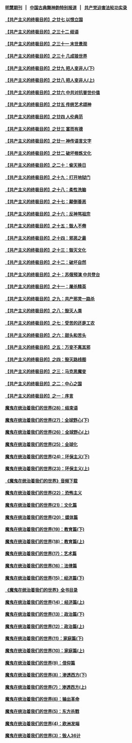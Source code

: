 #### [明慧期刊](https://github.com/gfw-breaker/mh-qikan) &nbsp;&nbsp;|&nbsp;&nbsp; [中国古典舞神韵特别报道](https://github.com/gfw-breaker/mh-news/blob/master/shenyun.md?t=07110837) &nbsp;&nbsp;|&nbsp;&nbsp; [共产党迫害法轮功实录](https://github.com/gfw-breaker/mh-news/blob/master/README.md?t=07110837)  

#### [【共产主义的终极目的】之廿七 以恨立国](../pages/nsc422/n11336944.md?t=07110837) 

#### [【共产主义的终极目的】之三十二 结语](../pages/nsc422/n11360535.md?t=07110837) 

#### [【共产主义的终极目的】之三十一 末世景观](../pages/nsc422/n11351129.md?t=07110837) 

#### [【共产主义的终极目的】之三十 几成狼世界](../pages/nsc422/n11348280.md?t=07110837) 

#### [【共产主义的终极目的】之廿九 把人变非人(下)](../pages/nsc422/n11344140.md?t=07110837) 

#### [【共产主义的终极目的】之廿八 把人变非人(上)](../pages/nsc422/n11340492.md?t=07110837) 

#### [【共产主义的终极目的】之廿六 中共对抗普世价值](../pages/nsc422/n11324785.md?t=07110837) 

#### [【共产主义的终极目的】之廿五 传统艺术颂神](../pages/nsc422/n11296396.md?t=07110837) 

#### [【共产主义的终极目的】之廿四 人伦典范](../pages/nsc422/n11296397.md?t=07110837) 

#### [【共产主义的终极目的】之廿三 富而有德](../pages/nsc422/n11283598.md?t=07110837) 

#### [【共产主义的终极目的】之廿一 神传语言文字](../pages/nsc422/n11263265.md?t=07110837) 

#### [【共产主义的终极目的】之廿二 破坏修炼文化](../pages/nsc422/n11245728.md?t=07110837) 

#### [【共产主义的终极目的】之二十：偷天换日](../pages/nsc422/n11238846.md?t=07110837) 

#### [【共产主义的终极目的】之十九：打开地狱门](../pages/nsc422/n11206376.md?t=07110837) 

#### [【共产主义的终极目的】之十八：柔性洗脑](../pages/nsc422/n11199994.md?t=07110837) 

#### [【共产主义的终极目的】之十七：颠倒善恶](../pages/nsc422/n11179782.md?t=07110837) 

#### [【共产主义的终极目的】之十六：反神骂祖宗](../pages/nsc422/n11166798.md?t=07110837) 

#### [【共产主义的终极目的】之十五：毁人不倦](../pages/nsc422/n11166792.md?t=07110837) 

#### [【共产主义的终极目的】之十四：邪恶之最](../pages/nsc422/n11150249.md?t=07110837) 

#### [【共产主义的终极目的】之十三：毁灭文化](../pages/nsc422/n11135227.md?t=07110837) 

#### [【共产主义的终极目的】之十二：破坏自然](../pages/nsc422/n11135214.md?t=07110837) 

#### [【共产主义的终极目的】之十：苏俄预演 中共登台](../pages/nsc422/n11118424.md?t=07110837) 

#### [【共产主义的终极目的】之十一：屠杀精英](../pages/nsc422/n11118442.md?t=07110837) 

#### [【共产主义的终极目的】之九：共产邪灵一路杀](../pages/nsc422/n11114139.md?t=07110837) 

#### [【共产主义的终极目的】之八：毁灭人类](../pages/nsc422/n11108503.md?t=07110837) 

#### [【共产主义的终极目的】之七：受苦的还是工农](../pages/nsc422/n11101809.md?t=07110837) 

#### [【共产主义的终极目的】之六：甜头和苦头](../pages/nsc422/n11096971.md?t=07110837) 

#### [【共产主义的终极目的】之五：万变不离其邪](../pages/nsc422/n11091285.md?t=07110837) 

#### [【共产主义的终极目的】之四：毁灭路线图](../pages/nsc422/n11086284.md?t=07110837) 

#### [【共产主义的终极目的】之三：马克思魔变](../pages/nsc422/n11061941.md?t=07110837) 

#### [【共产主义的终极目的】之二：中心之国](../pages/nsc422/n11047728.md?t=07110837) 

#### [【共产主义的终极目的】之一：序言](../pages/nsc422/n11086077.md?t=07110837) 

#### [魔鬼在统治着我们的世界(28)：结束语](../pages/nsc422/n10936246.md?t=07110837) 

#### [魔鬼在统治着我们的世界(27)：全球野心(下)](../pages/nsc422/n10928319.md?t=07110837) 

#### [魔鬼在统治着我们的世界(26)：全球野心(上)](../pages/nsc422/n10900318.md?t=07110837) 

#### [魔鬼在统治着我们的世界(25)：全球化](../pages/nsc422/n10788205.md?t=07110837) 

#### [魔鬼在统治着我们的世界(24)：环保主义(下)](../pages/nsc422/n10695307.md?t=07110837) 

#### [魔鬼在统治着我们的世界(23)：环保主义(上)](../pages/nsc422/n10688613.md?t=07110837) 

#### [《魔鬼在统治着我们的世界》音频下载](../pages/nsc422/n10635553.md?t=07110837) 

#### [魔鬼在统治着我们的世界(22)：恐怖主义](../pages/nsc422/n10614727.md?t=07110837) 

#### [魔鬼在统治着我们的世界(21)：文化篇](../pages/nsc422/n10597706.md?t=07110837) 

#### [魔鬼在统治着我们的世界(20)：媒体篇](../pages/nsc422/n10586579.md?t=07110837) 

#### [魔鬼在统治着我们的世界(19)：教育篇(下)](../pages/nsc422/n10564808.md?t=07110837) 

#### [魔鬼在统治着我们的世界(18)：教育篇(上)](../pages/nsc422/n10526970.md?t=07110837) 

#### [魔鬼在统治着我们的世界(17)：艺术篇](../pages/nsc422/n10499093.md?t=07110837) 

#### [魔鬼在统治着我们的世界(16)：法律篇](../pages/nsc422/n10485969.md?t=07110837) 

#### [魔鬼在统治着我们的世界(15)：经济篇(下)](../pages/nsc422/n10469975.md?t=07110837) 

#### [《魔鬼在统治着我们的世界》全书目录](../pages/nsc422/n10464261.md?t=07110837) 

#### [魔鬼在统治着我们的世界(14)：经济篇(上)](../pages/nsc422/n10457370.md?t=07110837) 

#### [魔鬼在统治着我们的世界(13)：政治篇(下)](../pages/nsc422/n10448270.md?t=07110837) 

#### [魔鬼在统治着我们的世界(12)：政治篇(上)](../pages/nsc422/n10444576.md?t=07110837) 

#### [魔鬼在统治着我们的世界(11)：家庭篇(下)](../pages/nsc422/n10440961.md?t=07110837) 

#### [魔鬼在统治着我们的世界(10)：家庭篇(上)](../pages/nsc422/n10435448.md?t=07110837) 

#### [魔鬼在统治着我们的世界(9)：信仰篇](../pages/nsc422/n10432159.md?t=07110837) 

#### [魔鬼在统治着我们的世界(8)：渗透西方(下)](../pages/nsc422/n10429603.md?t=07110837) 

#### [魔鬼在统治着我们的世界(7)：渗透西方(上)](../pages/nsc422/n10426013.md?t=07110837) 

#### [魔鬼在统治着我们的世界(6)：输出革命](../pages/nsc422/n10421536.md?t=07110837) 

#### [魔鬼在统治着我们的世界(5)：东方杀戮](../pages/nsc422/n10417707.md?t=07110837) 

#### [魔鬼在统治着我们的世界(4)：欧洲发端](../pages/nsc422/n10414890.md?t=07110837) 

#### [魔鬼在统治着我们的世界(3)：毁人36计](../pages/nsc422/n10411583.md?t=07110837) 

